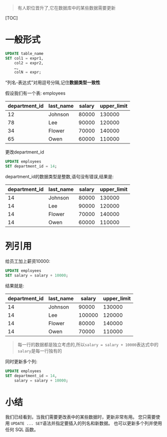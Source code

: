 > 有人职位晋升了,它在数据库中的某些数据需要更新

[TOC]

# 一般形式

```sql
UPDATE table_name 
SET col1 = expr1, 
    col2 = expr2, 
    …, 
    colN = expr;
```

“列名-表达式”对用逗号分隔,记住**数据类型一致性**

假设我们有一个表: employees

| department_id | last_name | salary | upper_limit |
| ------------- | --------- | ------ | ----------- |
| 12            | Johnson   | 80000  | 130000      |
| 78            | Lee       | 90000  | 120000      |
| 34            | Flower    | 70000  | 140000      |
| 65            | Owen      | 60000  | 110000      |

更改department_id

```sql
UPDATE employees 
SET department_id = 14;
```

department_id的数据类型是整数,语句没有错误,结果是:

| department_id | last_name | salary | upper_limit |
| ------------- | --------- | ------ | ----------- |
| 14            | Johnson   | 80000  | 130000      |
| 14            | Lee       | 90000  | 120000      |
| 14            | Flower    | 70000  | 140000      |
| 14            | Owen      | 60000  | 110000      |

# 列引用

给员工加上薪资10000:

```sql
UPDATE employees 
SET salary = salary + 10000;
```

结果就是:

| department_id | last_name | salary | upper_limit |
| ------------- | --------- | ------ | ----------- |
| 14            | Johnson   | 90000  | 130000      |
| 14            | Lee       | 100000 | 120000      |
| 14            | Flower    | 80000  | 140000      |
| 14            | Owen      | 70000  | 110000      |

> 每一行的数据都是独立考虑的,所以`salary = salary + 10000`表达式中的`salary`是每一行独有的

同时更新多个列:

```sql
UPDATE employees 
SET department_id = 14, 
    salary = salary + 10000;
```

# 小结

我们已经看到，当我们需要更改表中的某些数据时，更新非常有用。  您只需要使用 `UPDATE ... SET`语法并指定要插入的列名和新数据。  也可以更新多个列并使用任何 SQL 函数。 